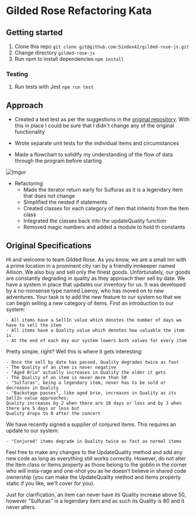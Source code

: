 # Gilded Rose Refactoring Kata

## Getting started

1. Clone this repo `git clone git@github.com:Sindex42/gilded-rose-js.git`
2. Change directory `gilded-rose-js`
3. Run npm to install dependencies `npm install`

### Testing 

1. Run tests with Jest `npm run test`

## Approach

- Created a text test as per the suggestions in the [original repository](https://github.com/emilybache/GildedRose-Refactoring-Kata#text-based-approval-testing). With this in place I could be sure that I didn't change any of the original functionality 

- Wrote separate unit tests for the individual items and circumstances

- Made a flowchart to solidify my understanding of the flow of data through the program before starting

![Imgur](https://i.imgur.com/fADl9Z5.png)

- Refactoring
  - Made the iterator return early for Sulfuras as it is a legendary item that does not change
  - Simplified the nested if statements 
  - Created classes for each category of item that inherits from the Item class
  - Integrated the classes back into the updateQuality function
  - Removed magic numbers and added a module to hold th constants

## Original Specifications

Hi and welcome to team Gilded Rose. As you know, we are a small inn with a prime location in a prominent city ran by a friendly innkeeper named Allison. We also buy and sell only the finest goods. Unfortunately, our goods are constantly degrading in quality as they approach their sell by date. We have a system in place that updates our inventory for us. It was developed by a no-nonsense type named Leeroy, who has moved on to new adventures. Your task is to add the new feature to our system so that we can begin selling a new category of items. First an introduction to our system:

	- All items have a SellIn value which denotes the number of days we have to sell the item
	- All items have a Quality value which denotes how valuable the item is
	- At the end of each day our system lowers both values for every item

Pretty simple, right? Well this is where it gets interesting:

	- Once the sell by date has passed, Quality degrades twice as fast
	- The Quality of an item is never negative
	- "Aged Brie" actually increases in Quality the older it gets
	- The Quality of an item is never more than 50
	- "Sulfuras", being a legendary item, never has to be sold or decreases in Quality
	- "Backstage passes", like aged brie, increases in Quality as its SellIn value approaches;
	Quality increases by 2 when there are 10 days or less and by 3 when there are 5 days or less but
	Quality drops to 0 after the concert

We have recently signed a supplier of conjured items. This requires an update to our system:

	- "Conjured" items degrade in Quality twice as fast as normal items

Feel free to make any changes to the UpdateQuality method and add any new code as long as everything
still works correctly. However, do not alter the Item class or Items property as those belong to the
goblin in the corner who will insta-rage and one-shot you as he doesn't believe in shared code
ownership (you can make the UpdateQuality method and Items property static if you like, we'll cover
for you).

Just for clarification, an item can never have its Quality increase above 50, however "Sulfuras" is a
legendary item and as such its Quality is 80 and it never alters.
